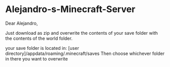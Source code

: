 # Alejandro-s-Minecraft-Server

Dear Alejandro,

Just download as zip and overwrite the contents of your save folder with the contents of the world folder.

your save folder is located in:
[user directory]/appdata/roaming/.minecraft/saves
Then choose whichever folder in there you want to overwrite
